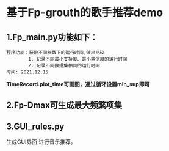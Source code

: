 # 基于Fp-grouth的歌手推荐demo

## 1.Fp_main.py功能如下：

  ```
程序功能：获取不同参数下的运行时间,做出比较
          1. 记录不同最小支持度、最小置信度的运行时间
          2. 记录不同数据集相同的运行时间
  时间: 2021.12.15
  ```

**TimeRecord.plot_time可画图，通过循环设置min_sup即可**

## 2.Fp-Dmax可生成最大频繁项集

## 3.GUI_rules.py

生成GUI界面 进行音乐推荐。
